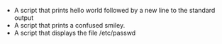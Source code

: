 - A script that prints hello world followed by a new line to the standard output
- A script that prints a confused smiley.
- A script that displays the file /etc/passwd
